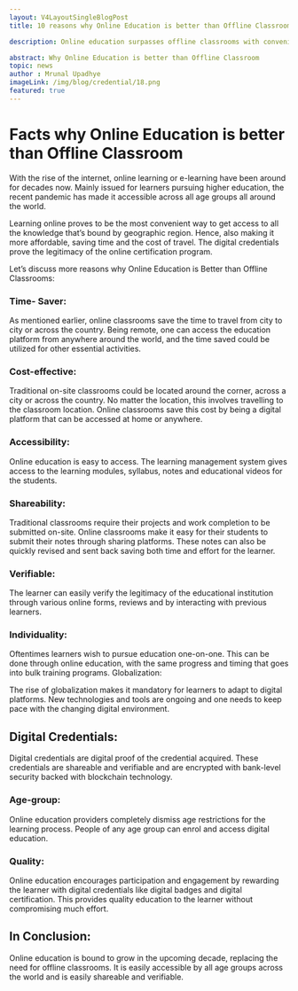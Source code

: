 ```yaml
---
layout: V4LayoutSingleBlogPost
title: 10 reasons why Online Education is better than Offline Classroom

description: Online education surpasses offline classrooms with convenience, cost-effectiveness, accessibility, and verifiability, benefiting learners of all ages.

abstract: Why Online Education is better than Offline Classroom
topic: news
author : Mrunal Upadhye
imageLink: /img/blog/credential/18.png
featured: true
---
```

# Facts why Online Education is better than Offline Classroom

With the rise of the internet, online learning or e-learning have been around for decades now. Mainly issued for learners pursuing higher education, the recent pandemic has made it accessible across all age groups all around the world.

Learning online proves to be the most convenient way to get access to all the knowledge that’s bound by geographic region. Hence, also making it more affordable, saving time and the cost of travel. The digital credentials prove the legitimacy of the online certification program.

Let’s discuss more reasons why Online Education is Better than Offline Classrooms:


### Time- Saver:

As mentioned earlier, online classrooms save the time to travel from city to city or across the country. Being remote, one can access the education platform from anywhere around the world, and the time saved could be utilized for other essential activities.

### Cost-effective:

Traditional on-site classrooms could be located around the corner, across a city or across the country. No matter the location, this involves travelling to the classroom location. Online classrooms save this cost by being a digital platform that can be accessed at home or anywhere.

### Accessibility:

Online education is easy to access. The learning management system gives access to the learning modules, syllabus, notes and educational videos for the students.


### Shareability:

Traditional classrooms require their projects and work completion to be submitted on-site. Online classrooms make it easy for their students to submit their notes through sharing platforms. These notes can also be quickly revised and sent back saving both time and effort for the learner.

### Verifiable:

The learner can easily verify the legitimacy of the educational institution through various online forms, reviews and by interacting with previous learners.

### Individuality:

Oftentimes learners wish to pursue education one-on-one. This can be done through online education, with the same progress and timing that goes into bulk training programs.
Globalization:

The rise of globalization makes it mandatory for learners to adapt to digital platforms. New technologies and tools are ongoing and one needs to keep pace with the changing digital environment.

## Digital Credentials:

Digital credentials are digital proof of the credential acquired. These credentials are shareable and verifiable and are encrypted with bank-level security backed with blockchain technology.

### Age-group:

Online education providers completely dismiss age restrictions for the learning process. People of any age group can enrol and access digital education.

### Quality:


Online education encourages participation and engagement by rewarding the learner with digital credentials like digital badges and digital certification. This provides quality education to the learner without compromising much effort.

## In Conclusion:

Online education is bound to grow in the upcoming decade, replacing the need for offline classrooms. It is easily accessible by all age groups across the world and is easily shareable and verifiable.

